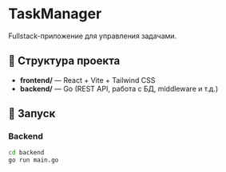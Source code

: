 # TaskManager

Fullstack-приложение для управления задачами.

## 📁 Структура проекта
- **frontend/** — React + Vite + Tailwind CSS
- **backend/** — Go (REST API, работа с БД, middleware и т.д.)

## 🚀 Запуск

### Backend
```bash
cd backend
go run main.go